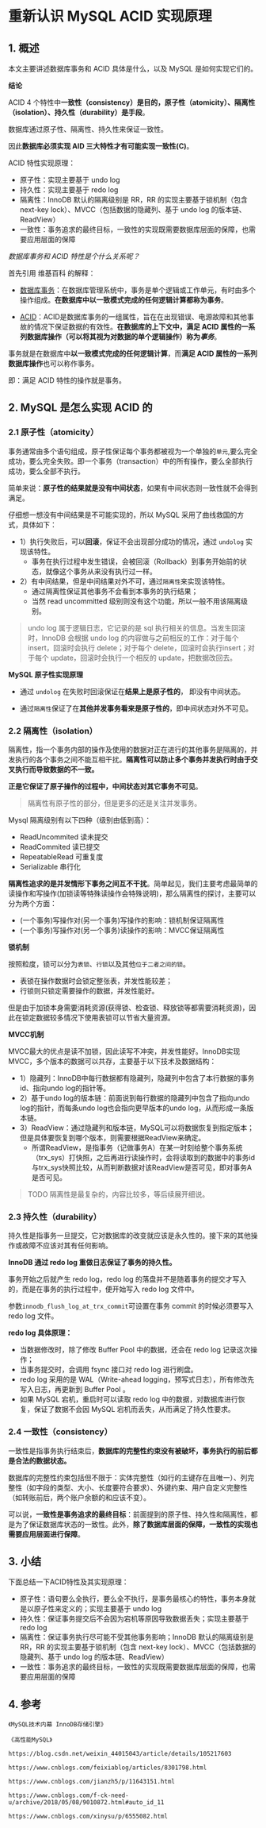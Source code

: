 # 重新认识 MySQL ACID 实现原理

## 1. 概述

本文主要讲述数据库事务和 ACID 具体是什么，以及 MySQL 是如何实现它们的。

**结论**

ACID 4 个特性中**一致性（consistency）是目的，原子性（atomicity）、隔离性（isolation）、持久性（durability）是手段**。

数据库通过原子性、隔离性、持久性来保证一致性。

因此**数据库必须实现 AID 三大特性才有可能实现一致性(C)**。



ACID 特性实现原理：

- 原子性：实现主要基于 undo log
- 持久性：实现主要基于 redo log
- 隔离性：InnoDB 默认的隔离级别是 RR，RR 的实现主要基于锁机制（包含 next-key lock）、MVCC（包括数据的隐藏列、基于 undo log 的版本链、ReadView）
- 一致性：事务追求的最终目标，一致性的实现既需要数据库层面的保障，也需要应用层面的保障



*数据库事务和 ACID 特性是个什么关系呢？*

首先引用 维基百科 的解释：

* [数据库事务](https://en.wikipedia.org/wiki/Database_transaction)：在数据库管理系统中，事务是单个逻辑或工作单元，有时由多个操作组成。**在数据库中以一致模式完成的任何逻辑计算都称为事务**。

* [ACID](https://en.wikipedia.org/wiki/ACID)：ACID是数据库事务的一组属性，旨在在出现错误、电源故障和其他事故的情况下保证数据的有效性。**在数据库的上下文中，满足 ACID 属性的一系列数据库操作（可以将其视为对数据的单个逻辑操作）称为*事务***。



事务就是在数据库中**以一致模式完成的任何逻辑计算**，而**满足 ACID 属性的一系列数据库操作**也可以称作事务。

即：满足 ACID 特性的操作就是事务。



## 2. MySQL 是怎么实现 ACID 的

### 2.1 原子性（atomicity）

事务通常由多个语句组成，原子性保证每个事务都被视为一个单独的`单元`,要么完全成功，要么完全失败。即一个事务（transaction）中的所有操作，要么全部执行成功，要么全部不执行。

简单来说：**原子性的结果就是没有中间状态**，如果有中间状态则一致性就不会得到满足。

仔细想一想没有中间结果是不可能实现的，所以 MySQL 采用了曲线救国的方式，具体如下：

* 1）执行失败后，可以**回滚**，保证不会出现部分成功的情况，通过 `undolog` 实现该特性。
  * 事务在执行过程中发生错误，会被回滚（Rollback）到事务开始前的状态，就像这个事务从来没有执行过一样。
* 2）有中间结果，但是中间结果对外不可，通过`隔离性`来实现该特性。
  * 通过隔离性保证其他事务不会看到本事务的执行结果；
  * 当然  read uncommitted 级别则没有这个功能，所以一般不用该隔离级别。



> undo log 属于逻辑日志，它记录的是 sql 执行相关的信息。当发生回滚时，InnoDB 会根据 undo log 的内容做与之前相反的工作：对于每个 insert，回滚时会执行 delete；对于每个 delete，回滚时会执行insert；对于每个 update，回滚时会执行一个相反的 update，把数据改回去。



**MySQL 原子性实现原理**

* 通过 `undolog` 在失败时回滚保证在**结果上是原子性的**， 即没有中间状态。

* 通过`隔离性`保证了在**其他并发事务看来是原子性的**，即中间状态对外不可见。



### 2.2 隔离性（isolation）

隔离性，指一个事务内部的操作及使用的数据对正在进行的其他事务是隔离的，并发执行的各个事务之间不能互相干扰。**隔离性可以防止多个事务并发执行时由于交叉执行而导致数据的不一致。**

**正是它保证了原子操作的过程中，中间状态对其它事务不可见**。



> 隔离性有原子性的部分，但是更多的还是关注并发事务。



Mysql 隔离级别有以下四种（级别由低到高）：

* ReadUncommited 读未提交
* ReadCommited 读已提交
* RepeatableRead 可重复度
* Serializable 串行化



**隔离性追求的是并发情形下事务之间互不干扰**。简单起见，我们主要考虑最简单的读操作和写操作(加锁读等特殊读操作会特殊说明)，那么隔离性的探讨，主要可以分为两个方面：

- (一个事务)写操作对(另一个事务)写操作的影响：锁机制保证隔离性
- (一个事务)写操作对(另一个事务)读操作的影响：MVCC保证隔离性

**锁机制**

按照粒度，锁可以分为`表锁`、`行锁`以及其他`位于二者之间的锁`。

* 表锁在操作数据时会锁定整张表，并发性能较差；
* 行锁则只锁定需要操作的数据，并发性能好。

但是由于加锁本身需要消耗资源(获得锁、检查锁、释放锁等都需要消耗资源)，因此在锁定数据较多情况下使用表锁可以节省大量资源。

**MVCC机制**

MVCC最大的优点是读不加锁，因此读写不冲突，并发性能好。InnoDB实现MVCC，多个版本的数据可以共存，主要基于以下技术及数据结构：

* 1）隐藏列：InnoDB中每行数据都有隐藏列，隐藏列中包含了本行数据的事务id、指向undo log的指针等。
* 2）基于undo log的版本链：前面说到每行数据的隐藏列中包含了指向undo log的指针，而每条undo log也会指向更早版本的undo log，从而形成一条版本链。
* 3）ReadView：通过隐藏列和版本链，MySQL可以将数据恢复到指定版本；但是具体要恢复到哪个版本，则需要根据ReadView来确定。
  * 所谓ReadView，是指事务（记做事务A）在某一时刻给整个事务系统（trx_sys）打快照，之后再进行读操作时，会将读取到的数据中的事务id与trx_sys快照比较，从而判断数据对该ReadView是否可见，即对事务A是否可见。



> TODO 隔离性是最复杂的，内容比较多，等后续展开细说。



### 2.3 持久性（durability）

持久性是指事务一旦提交，它对数据库的改变就应该是永久性的。接下来的其他操作或故障不应该对其有任何影响。

**InnoDB 通过 redo log 重做日志保证了事务的持久性。**

事务开始之后就产生 redo log，redo log 的落盘并不是随着事务的提交才写入的，而是在事务的执行过程中，便开始写入 redo log 文件中。

参数`innodb_flush_log_at_trx_commit`可设置在事务 commit 的时候必须要写入 redo log 文件。

**redo log 具体原理：**

* 当数据修改时，除了修改 Buffer Pool 中的数据，还会在 redo log 记录这次操作；
* 当事务提交时，会调用 fsync 接口对 redo log 进行刷盘。
* redo log 采用的是 WAL（Write-ahead logging，预写式日志），所有修改先写入日志，再更新到 Buffer Pool 。
* 如果 MySQL 宕机，重启时可以读取 redo log 中的数据，对数据库进行恢复，保证了数据不会因 MySQL 宕机而丢失，从而满足了持久性要求。



### 2.4 一致性（consistency）

一致性是指事务执行结束后，**数据库的完整性约束没有被破坏，事务执行的前后都是合法的数据状态。**

数据库的完整性约束包括但不限于：实体完整性（如行的主键存在且唯一）、列完整性（如字段的类型、大小、长度要符合要求）、外键约束、用户自定义完整性（如转账前后，两个账户余额的和应该不变）。



可以说，**一致性是事务追求的最终目标**：前面提到的原子性、持久性和隔离性，都是为了保证数据库状态的一致性。此外，**除了数据库层面的保障，一致性的实现也需要应用层面进行保障**。



## 3. 小结

下面总结一下ACID特性及其实现原理：

- 原子性：语句要么全执行，要么全不执行，是事务最核心的特性，事务本身就是以原子性来定义的；实现主要基于 undo log
- 持久性：保证事务提交后不会因为宕机等原因导致数据丢失；实现主要基于 redo log
- 隔离性：保证事务执行尽可能不受其他事务影响；InnoDB 默认的隔离级别是 RR，RR 的实现主要基于锁机制（包含 next-key lock）、MVCC（包括数据的隐藏列、基于 undo log 的版本链、ReadView）
- 一致性：事务追求的最终目标，一致性的实现既需要数据库层面的保障，也需要应用层面的保障



## 4. 参考

`《MySQL技术内幕 InnoDB存储引擎》`

`《高性能MySQL》`

`https://blog.csdn.net/weixin_44015043/article/details/105217603`

`https://www.cnblogs.com/feixiablog/articles/8301798.html`

`https://www.cnblogs.com/jianzh5/p/11643151.html`

`https://www.cnblogs.com/f-ck-need-u/archive/2018/05/08/9010872.html#auto_id_11`

`https://www.cnblogs.com/xinysu/p/6555082.html`

